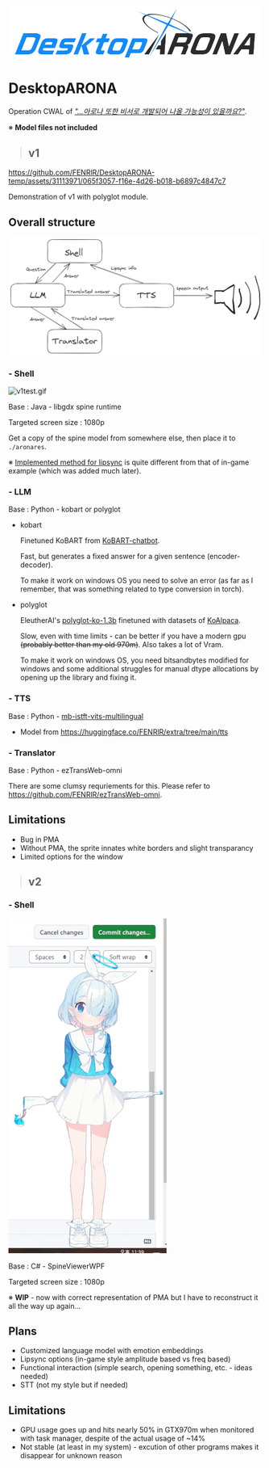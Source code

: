 ![title.png](resources/title.png)

# DesktopARONA

Operation CWAL of [*"...아로나 또한 비서로 개발되어 나올 가능성이 있을까요?"*](https://m.inven.co.kr/webzine/wznews.php?site=bluearchive&idx=265523).

※ **Model files not included**

>## v1

https://github.com/FENRlR/DesktopARONA-temp/assets/31113971/065f3057-f16e-4d26-b018-b6897c4847c7

Demonstration of v1 with polyglot module.

## Overall structure 

![structure.png](resources/structure.png)

### - Shell
![v1test.gif](resources/v1test.gif)

Base : Java - libgdx spine runtime

Targeted screen size : 1080p

Get a copy of the spine model from somewhere else, then place it to `./aronares`.

※ [Implemented method for lipsync](https://github.com/FENRlR/Simple-mouth-shape-recognition-using-euclidean-distance-in-real-time-tts-audiostream) is quite different from that of in-game example (which was added much later).


### - LLM
Base : Python - kobart or polyglot

- kobart

  Finetuned KoBART from [KoBART-chatbot](https://github.com/haven-jeon/KoBART-chatbot).

  Fast, but generates a fixed answer for a given sentence (encoder-decoder).
  
  To make it work on windows OS you need to solve an error (as far as I remember, that was something related to type conversion in torch).
  
- polyglot

  EleutherAI's [polyglot-ko-1.3b](https://huggingface.co/EleutherAI/polyglot-ko-1.3b) finetuned with datasets of [KoAlpaca](https://github.com/Beomi/KoAlpaca).
  
  Slow, even with time limits - can be better if you have a modern gpu ~~(probably better than my old 970m)~~. Also takes a lot of Vram.
  
  To make it work on windows OS, you need bitsandbytes modified for windows and some additional struggles for manual dtype allocations by opening up the library and fixing it.

  
### - TTS
Base : Python - [mb-istft-vits-multilingual](https://github.com/misakiudon/MB-iSTFT-VITS-multilingual)

- Model from https://huggingface.co/FENRlR/extra/tree/main/tts


### - Translator
Base : Python - ezTransWeb-omni

There are some clumsy requriements for this. Please refer to https://github.com/FENRlR/ezTransWeb-omni.


## Limitations
- Bug in PMA
- Without PMA, the sprite innates white borders and slight transparancy
- Limited options for the window


>## v2
### - Shell
![v2prototype.gif](resources/v2prototype.gif)

Base : C# - SpineViewerWPF

Targeted screen size : 1080p

※ **WIP** - now with correct representation of PMA but I have to reconstruct it all the way up again...
## Plans
- Customized language model with emotion embeddings 
- Lipsync options (in-game style amplitude based vs freq based)
- Functional interaction (simple search, opening something, etc. - ideas needed)
- STT (not my style but if needed)

## Limitations 
- GPU usage goes up and hits nearly 50% in GTX970m when monitored with task manager, despite of the actual usage of ~14%
- Not stable (at least in my system) - excution of other programs makes it disappear for unknown reason
